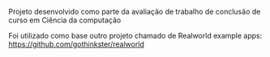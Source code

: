 Projeto desenvolvido como parte da avaliação de trabalho de conclusão de curso em Ciência da computação

Foi utilizado como base outro projeto chamado de Realworld example apps: https://github.com/gothinkster/realworld

